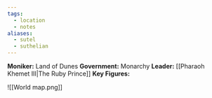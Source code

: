 ```yaml
---
tags:
  - location
  - notes
aliases:
  - sutel
  - suthelian
---
```

**Moniker:** Land of Dunes
**Government:** Monarchy
**Leader:** [[Pharaoh Khemet III|The Ruby Prince]]
**Key Figures:** 



![[World map.png]]